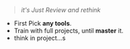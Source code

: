  > *it's Just Review  and rethink*

- First Pick **any tools**.
- Train with full projects, until **master** it.
- think in project...s 